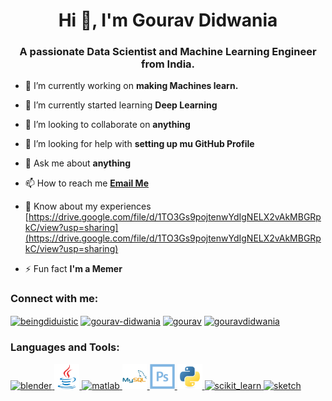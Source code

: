 <h1 align="center">Hi 👋, I'm Gourav Didwania</h1>
<h3 align="center">A passionate Data Scientist and Machine Learning Engineer from India.</h3>

- 🔭 I’m currently working on **making Machines learn.**

- 🌱 I’m currently started learning **Deep Learning**

- 👯 I’m looking to collaborate on **anything**

- 🤝 I’m looking for help with **setting up mu GitHub Profile**

- 💬 Ask me about **anything**

- 📫 How to reach me **[Email Me](gouravdidwania@yahoo.com)**

- 📄 Know about my experiences [https://drive.google.com/file/d/1TO3Gs9pojtenwYdIgNELX2vAkMBGRpkC/view?usp=sharing](https://drive.google.com/file/d/1TO3Gs9pojtenwYdIgNELX2vAkMBGRpkC/view?usp=sharing)

- ⚡ Fun fact **I'm a Memer**

<h3 align="left">Connect with me:</h3>
<p align="left">
<a href="https://twitter.com/beingdiduistic" target="blank"><img align="center" src="https://raw.githubusercontent.com/rahuldkjain/github-profile-readme-generator/master/src/images/icons/Social/twitter.svg" alt="beingdiduistic" height="30" width="40" /></a>
<a href="https://linkedin.com/in/gourav-didwania" target="blank"><img align="center" src="https://raw.githubusercontent.com/rahuldkjain/github-profile-readme-generator/master/src/images/icons/Social/linked-in-alt.svg" alt="gourav-didwania" height="30" width="40" /></a>
<a href="https://fb.com/gourav" target="blank"><img align="center" src="https://raw.githubusercontent.com/rahuldkjain/github-profile-readme-generator/master/src/images/icons/Social/facebook.svg" alt="gourav" height="30" width="40" /></a>
<a href="https://instagram.com/gouravdidwania" target="blank"><img align="center" src="https://raw.githubusercontent.com/rahuldkjain/github-profile-readme-generator/master/src/images/icons/Social/instagram.svg" alt="gouravdidwania" height="30" width="40" /></a>
</p>

<h3 align="left">Languages and Tools:</h3>
<p align="left"> <a href="https://www.blender.org/" target="_blank"> <img src="https://download.blender.org/branding/community/blender_community_badge_white.svg" alt="blender" width="40" height="40"/> </a> <a href="https://www.java.com" target="_blank"> <img src="https://raw.githubusercontent.com/devicons/devicon/master/icons/java/java-original.svg" alt="java" width="40" height="40"/> </a> <a href="https://www.mathworks.com/" target="_blank"> <img src="https://upload.wikimedia.org/wikipedia/commons/2/21/Matlab_Logo.png" alt="matlab" width="40" height="40"/> </a> <a href="https://www.mysql.com/" target="_blank"> <img src="https://raw.githubusercontent.com/devicons/devicon/master/icons/mysql/mysql-original-wordmark.svg" alt="mysql" width="40" height="40"/> </a> <a href="https://www.photoshop.com/en" target="_blank"> <img src="https://raw.githubusercontent.com/devicons/devicon/master/icons/photoshop/photoshop-line.svg" alt="photoshop" width="40" height="40"/> </a> <a href="https://www.python.org" target="_blank"> <img src="https://raw.githubusercontent.com/devicons/devicon/master/icons/python/python-original.svg" alt="python" width="40" height="40"/> </a> <a href="https://scikit-learn.org/" target="_blank"> <img src="https://upload.wikimedia.org/wikipedia/commons/0/05/Scikit_learn_logo_small.svg" alt="scikit_learn" width="40" height="40"/> </a> <a href="https://www.sketch.com/" target="_blank"> <img src="https://www.vectorlogo.zone/logos/sketchapp/sketchapp-icon.svg" alt="sketch" width="40" height="40"/> </a> </p>
